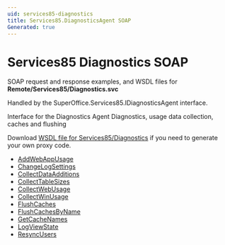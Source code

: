 ```yaml
---
uid: services85-diagnostics
title: Services85.DiagnosticsAgent SOAP
Generated: true
---
```


# Services85 Diagnostics SOAP

SOAP request and response examples, and WSDL files for **Remote/Services85/Diagnostics.svc**

Handled by the <see cref="T:SuperOffice.Services85.IDiagnosticsAgent">SuperOffice.Services85.IDiagnosticsAgent</see> interface.

Interface for the Diagnostics Agent
Diagnostics, usage data collection, caches and flushing

Download [WSDL file for Services85/Diagnostics](../Services85-Diagnostics.md) if you need to generate your own proxy code.

* [AddWebAppUsage](AddWebAppUsage.md)
* [ChangeLogSettings](ChangeLogSettings.md)
* [CollectDataAdditions](CollectDataAdditions.md)
* [CollectTableSizes](CollectTableSizes.md)
* [CollectWebUsage](CollectWebUsage.md)
* [CollectWinUsage](CollectWinUsage.md)
* [FlushCaches](FlushCaches.md)
* [FlushCachesByName](FlushCachesByName.md)
* [GetCacheNames](GetCacheNames.md)
* [LogViewState](LogViewState.md)
* [ResyncUsers](ResyncUsers.md)
